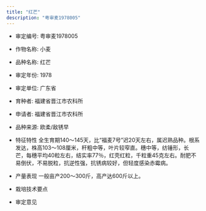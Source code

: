```yaml
---
title: "红芒"
description: "粤审麦1978005"
---
```

* 审定编号:  粤审麦1978005

*  作物名称:  小麦

*  品种名称:  红芒

*  审定年份:  1978

*  审定单位:  广东省

* 育种者:  福建省晋江市农科所

*  申请者:  福建省晋江市农科所

*  品种来源:  欧柔/敌锈早

*  特征特性
全生育期140～145天，比“福麦7号”迟20天左右，属迟熟品种。根系发达，株高103～108厘米，秆粗中等，叶片较窄直。穗中等，纺锤形，长芒，每穗平均40粒左右，结实率77％，红壳红粒，千粒重45克左右。耐肥不易倒伏，不易脱粒，抗逆性强，抗锈病较好，但轻度感染赤霉病。

*  产量表现
一般亩产200～300斤，高产达600斤以上。

*  栽培技术要点
 

*  审定意见

